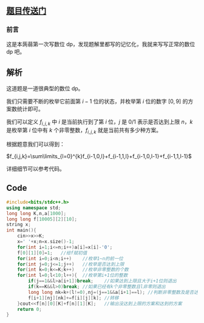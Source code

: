 ## [题目传送门](https://www.luogu.com.cn/problem/AT_abc154_e)
### 前言
这是本蒟蒻第一次写数位 dp，发现题解里都写的记忆化，我就来写写正常的数位 dp 吧。
## 解析
这道题是一道很典型的数位 dp。

我们只需要不断的枚举它前面第 $i-1$ 位的状态，并枚举第 $i$ 位的数字 $\left[0,9\right]$ 的方案数统计即可。

我们可以定义 $f_{i,j,k}$ 中 $i$ 是当前执行到了第 $i$ 位，$j$ 是 $0/1$ 表示是否达到上限 $n$，$k$ 是枚举第 $i$ 位中有 $k$ 个非零整数，$f_{i,j,k}$ 就是当前共有多少种方案。

根据题意我们可以得到：

$f_{i,j,k}=\sum\limits_{l=0}^{k}f_{i-1,0,l}+f_{i-1,1,l}+f_{i-1,0,l-1}+f_{i-1,1,l-1}$

详细细节可以参考代码。

## Code
```cpp
#include<bits/stdc++.h>
using namespace std;
long long K,n,a[1000];
long long f[10005][2][10];
string x;
int main(){
	cin>>x>>K;
	x=' '+x;n=x.size()-1;
	for(int i=1;i<=n;i++)a[i]=x[i]-'0';
	f[0][1][0]=1;	//给f赋初值
	for(int i=0;i<n;i++)	//枚举1~n的前一位
	for(int j=0;j<=1;j++)	//枚举是否达到上限
	for(int k=0;k<=K;k++)	//枚举非零整数的个数
	for(int l=0;l<10;l++){	//枚举第i+1位的整数
		if(j==1&&l>a[i+1])break;	//如果达到上限且大于i+1位则退出
		if(k==K&&l>0)break;	//如果已经有k个非零整数且l非零则退出
		long long nk=k+(l!=0),nj=(j==1&&a[i+1]==l);	//判断非零整数及是否达到上限
		f[i+1][nj][nk]+=f[i][j][k];	//转移
	}cout<<f[n][0][K]+f[n][1][K];	//输出没达到上限的方案和达到的方案
	return 0;
}
```

